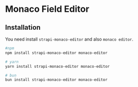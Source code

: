 # Monaco Field Editor

## Installation

You need install `strapi-monaco-editor` and also `monaco editor`.
```bash
#npm
npm install strapi-monaco-editor monaco-editor

# yarn
yarn install strapi-monaco-editor monaco-editor

# bun
bun install strapi-monaco-editor monaco-editor
```

